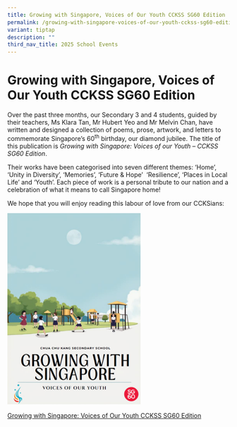 ```yaml
---
title: Growing with Singapore, Voices of Our Youth CCKSS SG60 Edition
permalink: /growing-with-singapore-voices-of-our-youth-cckss-sg60-edition/
variant: tiptap
description: ""
third_nav_title: 2025 School Events
---
```

<h1><strong>Growing with Singapore, Voices of Our Youth CCKSS SG60 Edition</strong></h1>
<p>Over the past three months, our Secondary 3 and 4 students, guided by
their teachers, Ms Klara Tan, Mr Hubert Yeo and Mr Melvin Chan, have written
and designed a collection of poems, prose, artwork, and letters to commemorate
Singapore’s 60<sup>th</sup> birthday, our diamond jubilee. The title of
this publication is <em>Growing with Singapore: Voices of our Youth – CCKSS SG60 Edition</em>.</p>
<p>Their works have been categorised into seven different themes: ‘Home’,
‘Unity in Diversity’, ‘Memories’, ‘Future &amp; Hope’ &nbsp;‘Resilience’,
‘Places in Local Life’ and ‘Youth’. Each piece of work is a personal tribute
to our nation and a celebration of what it means to call Singapore home!</p>
<p>We hope that you will enjoy reading this labour of love from our CCKSians:</p>
<div class="isomer-image-wrapper">
<img style="width: 60%;" height="auto" width="100%" alt="" src="/images/Screenshot_2025_08_09_145314.png">
</div>
<p><a href="https://heyzine.com/flip-book/ddf1c73d83.html" rel="noopener nofollow" target="_blank">Growing with Singapore: Voices of Our Youth CCKSS SG60 Edition</a>
</p>
<p></p>
<p></p>